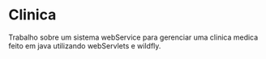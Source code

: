 # Clinica
Trabalho sobre um sistema webService para gerenciar uma clinica medica 
feito em java utilizando webServlets e wildfly.
